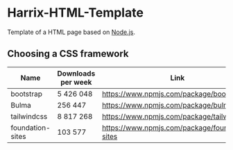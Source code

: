 # Harrix-HTML-Template

Template of a HTML page based on [Node.js](https://nodejs.org/en/).

## Choosing a CSS framework

| Name             | Downloads per week | Link                                             |
| ---------------- | ------------------ | ------------------------------------------------ |
| bootstrap        | 5 426 048          | <https://www.npmjs.com/package/bootstrap>        |
| Bulma            | 256 447            | <https://www.npmjs.com/package/bulma>            |
| tailwindcss      | 8 817 268          | <https://www.npmjs.com/package/tailwindcss>      |
| foundation-sites | 103 577            | <https://www.npmjs.com/package/foundation-sites> |

